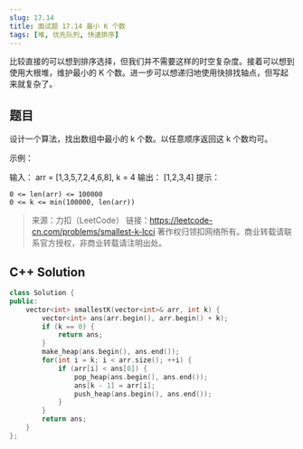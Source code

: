 ```yaml
---
slug: 17.14
title: 面试题 17.14 最小 K 个数
tags: [堆, 优先队列, 快速排序]
---
```


比较直接的可以想到排序选择，但我们并不需要这样的时空复杂度。接着可以想到使用大根堆，维护最小的 K 个数。进一步可以想递归地使用快排找轴点，但写起来就复杂了。

<!-- truncate -->

## 题目

设计一个算法，找出数组中最小的 k 个数。以任意顺序返回这 k 个数均可。

示例：

输入： arr = [1,3,5,7,2,4,6,8], k = 4
输出： [1,2,3,4]
提示：

```
0 <= len(arr) <= 100000
0 <= k <= min(100000, len(arr))
```

> 来源：力扣（LeetCode）
> 链接：https://leetcode-cn.com/problems/smallest-k-lcci
> 著作权归领扣网络所有。商业转载请联系官方授权，非商业转载请注明出处。

## C++ Solution

```cpp
class Solution {
public:
    vector<int> smallestK(vector<int>& arr, int k) {
        vector<int> ans(arr.begin(), arr.begin() + k);
        if (k == 0) {
            return ans;
        }
        make_heap(ans.begin(), ans.end());
        for(int i = k; i < arr.size(); ++i) {
            if (arr[i] < ans[0]) {
                pop_heap(ans.begin(), ans.end());
                ans[k - 1] = arr[i];
                push_heap(ans.begin(), ans.end());
            }
        }
        return ans;
    }
};
```
